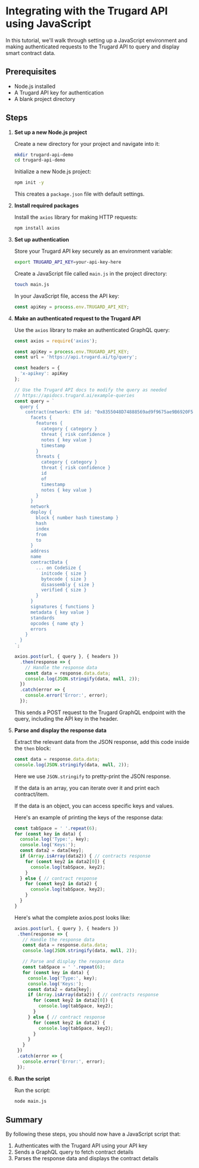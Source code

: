 # Integrating with the Trugard API using JavaScript

In this tutorial, we'll walk through setting up a JavaScript environment and making authenticated requests to the Trugard API to query and display smart contract data.

## Prerequisites
- Node.js installed
- A Trugard API key for authentication
- A blank project directory

## Steps

1. **Set up a new Node.js project**

   Create a new directory for your project and navigate into it:

   ```bash
   mkdir trugard-api-demo
   cd trugard-api-demo
   ```

   Initialize a new Node.js project:

   ```bash
   npm init -y
   ```

   This creates a `package.json` file with default settings.

2. **Install required packages**

   Install the `axios` library for making HTTP requests:

   ```bash
   npm install axios
   ```

3. **Set up authentication**

   Store your Trugard API key securely as an environment variable:

   ```bash
   export TRUGARD_API_KEY=your-api-key-here
   ```

   Create a JavaScript file called `main.js` in the project directory:

   ```bash
   touch main.js
   ```

   In your JavaScript file, access the API key:

   ```javascript
   const apiKey = process.env.TRUGARD_API_KEY;
   ```

4. **Make an authenticated request to the Trugard API**

   Use the `axios` library to make an authenticated GraphQL query:

   ```javascript
   const axios = require('axios');

   const apiKey = process.env.TRUGARD_API_KEY;
   const url = 'https://api.trugard.ai/tg/query';

   const headers = {
     'x-apikey': apiKey
   };

   // Use the Trugard API docs to modify the query as needed
   // https://apidocs.trugard.ai/example-queries
   const query = `
     query {
       contract(network: ETH id: "0x8355048D74888569ad9f9675ae9B6920F54b9985") {
         facets {
           features {
             category { category }
             threat { risk confidence }
             notes { key value }
             timestamp
           }
           threats {
             category { category }
             threat { risk confidence }
             id
             of
             timestamp
             notes { key value }
           }
         }
         network
         deploy {
           block { number hash timestamp }
           hash
           index
           from
           to
         }
         address
         name
         contractData {
           ... on CodeSize {
             initcode { size }
             bytecode { size }
             disassembly { size }
             verified { size }
           }
         }
         signatures { functions }
         metadata { key value }
         standards
         opcodes { name qty }
         errors
       }
     }
   `;

   axios.post(url, { query }, { headers })
     .then(response => {
       // Handle the response data
       const data = response.data.data;
       console.log(JSON.stringify(data, null, 2));
     })
     .catch(error => {
       console.error('Error:', error);
     });
   ```

   This sends a POST request to the Trugard GraphQL endpoint with the query, including the API key in the header.

5. **Parse and display the response data**

   Extract the relevant data from the JSON response, add this code inside the `then` block:

   ```javascript
   const data = response.data.data;
   console.log(JSON.stringify(data, null, 2));
   ```
   Here we use `JSON.stringify` to pretty-print the JSON response.


   If the data is an array, you can iterate over it and print each contract/item.

   If the data is an object, you can access specific keys and values.
   

   Here's an example of printing the keys of the response data:

   ```javascript
   const tabSpace = ' '.repeat(6);
   for (const key in data) {
     console.log('Type:', key);
     console.log('Keys:');
     const data2 = data[key];
     if (Array.isArray(data2)) { // contracts response
       for (const key2 in data2[0]) {
         console.log(tabSpace, key2);
       }
     } else { // contract response  
       for (const key2 in data2) {
         console.log(tabSpace, key2);
       }
     }
   }
   ```

   Here's what the complete axios.post looks like:

   ```javascript
   axios.post(url, { query }, { headers })
    .then(response => {
      // Handle the response data
      const data = response.data.data;
      console.log(JSON.stringify(data, null, 2));

      // Parse and display the response data
      const tabSpace = ' '.repeat(6);
      for (const key in data) {
        console.log('Type:', key);
        console.log('Keys:');
        const data2 = data[key];
        if (Array.isArray(data2)) { // contracts response
          for (const key2 in data2[0]) {
            console.log(tabSpace, key2);
          }
        } else { // contract response
          for (const key2 in data2) {
            console.log(tabSpace, key2);
          }
        }
      }
    })
    .catch(error => {
      console.error('Error:', error);
    });
   ```

6. **Run the script**

   Run the script:

   ```bash
   node main.js
   ```

## Summary

By following these steps, you should now have a JavaScript script that:
1. Authenticates with the Trugard API using your API key
2. Sends a GraphQL query to fetch contract details  
3. Parses the response data and displays the contract details